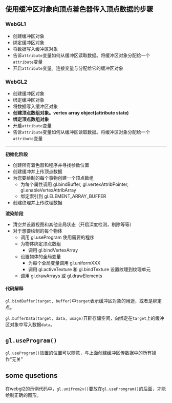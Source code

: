 ## 使用缓冲区对象向顶点着色器传入顶点数据的步骤

### WebGL1

- 创建缓冲区对象
- 绑定缓冲区对象
- 将数据写入缓冲区对象
- 告诉`attribute`变量如何从缓冲区读取数据。将缓冲区对象分配给一个`attribute`变量
- 开启`attribute`变量。连接变量与分配给它的缓冲区对象

### WebGL2

- 创建缓冲区对象
- 绑定缓冲区对象
- 将数据写入缓冲区对象
- **创建顶点数组对象。vertex array object(attribute state)**
- **绑定顶点数组对象**
- 开启`attribute`变量
- 告诉`attribute`变量如何从缓冲区读取数据。将缓冲区对象分配给一个`attribute`变量

---

**初始化阶段**

- 创建所有着色器和程序并寻找参数位置
- 创建缓冲并上传顶点数据
- 为您要绘制的每个事物创建一个顶点数组
  - 为每个属性调用 gl.bindBuffer, gl.vertexAttribPointer, gl.enableVertexAttribArray
  - 绑定索引到 gl.ELEMENT_ARRAY_BUFFER
- 创建纹理并上传纹理数据

**渲染阶段**

- 清空并设置视图和其他全局状态（开启深度检测，剔除等等）
- 对于想要绘制的每个物体
  - 调用 gl.useProgram 使用需要的程序
  - 为物体绑定顶点数组
    - 调用 gl.bindVertexArray
  - 设置物体的全局变量
    - 为每个全局变量调用 gl.uniformXXX
    - 调用 gl.activeTexture 和 gl.bindTexture 设置纹理到纹理单元
  - 调用 gl.drawArrays 或 gl.drawElements

#### 代码解释

`gl.bindBuffer(target, buffer)`中`target`表示缓冲区对象的用途，或者是绑定点。

`gl.bufferData(target, data, usage)`开辟存储空间，向绑定在`target`上的缓冲区对象中写入数据`data`。

## `gl.useProgram()`

`gl.useProgram()`放置的位置可以随意，与上面创建缓冲区传数据中的所有操作“无关”

## some qusetions

在webgl2的示例代码中，`gl.unifrom2v()`要放在`gl.usePromgram()`的后面，才能绘制正确的图形。